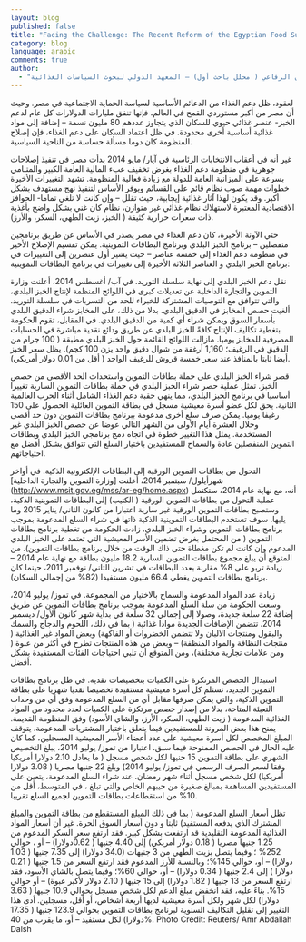 ```yaml
---
layout: blog
published: false
title: "Facing the Challenge: The Recent Reform of the Egyptian Food Subsidy System - arabic"
category: blog
language: arabic
comments: true
author: 
  - "أوليفيه آكر ( زميل باحث) ، جين فرنسوا ترين تان ( محلل باحث) وبريهان الرفاعي ( محلل باحث أول) – المعهد الدولي لبحوث السياسات الغذائية "
---
```


لعقود، ظل دعم الغذاء من الدعائم الأساسية لسياسة الحماية الاجتماعية في مصر. وحيث أن مصر من أكبر مستوردي القمح في العالم، فإنها تنفق مليارات الدولارات كل عام لدعم الخبز- عنصر غذائي حيوي للسكان الذي يتجاوز عددهم 80 مليون نسمة – إضافة إلى مواد غذائية أساسية أخرى محدودة. في ظل اعتماد السكان على دعم الغذاء، فإن إصلاح المنظومة كان دوما مسألة حساسة من الناحية السياسية. 
<!-- more -->

غير أنه في أعقاب الانتخابات الرئاسية في آيار/ مايو 2014  بدأت مصر في تنفيذ إصلاحات جوهرية في منظومة دعم الغذاء بغرض تخفيف عبء المالية العامة الكبير والمتنامي بسرعة على الميزانية العامة للدولة مع زيادة فعالية المنظومة. تشهد التغييرات الأخيرة خطوات مهمة صوب نظام قائم على القسائم ويوفر الأساس لتنفيذ نهج مستهدف بشكل أكبر. وقد يكون لهذا آثار غذائية إيجابية، حيث   تقلل – وإن كانت لا تلغي تماما- الحوافز الاقتصادية المعتبرة لاستهلاك نظام غذائي غير متوازن، نظام  كان غني بشكل واضح بأغذية ذات سعرات حرارية كثيفة ( الخبز، زيت الطهي، السكر، والأرز).  

حتي الآونة الأخيرة، كان دعم الغذاء في مصر يصدر في الأساس عن طريق برنامجين منفصلين – برنامج الخبز البلدي وبرنامج البطاقات التموينية. يمكن تقسيم الإصلاح الأخير في منظومة دعم الغذاء إلى خمسة عناصر – حيث يشير أول عنصرين إلى التغييرات في برنامج الخبز البلدي و العناصر الثلاثة الأخيرة إلى تغييرات في برنامج البطاقات التموينية: 

نقل دعم الخبز البلدي إلى نهاية سلسلة التوريد. في آب/ أغسطس 2014، أعلنت وزارة التموين والتجارة الداخلية عن تعديلات كبرى في اللوائح المنظمة لإنتاج الخبز البلدي، والتي تتوافق مع التوصيات المشتركة للخبراء للحد من التسربات في سلسلة التوريد. ألغيت حصص المخابز في الدقيق البلدي. بدلا من ذلك، على المخابز شراء الدقيق البلدي بأسعار السوق ويمكن شراء أي كمية من الدقيق البلدي. في المقابل، تقوم الحكومة بتغطية تكاليف الإنتاج كافةً للخبز البلدي عن طريق ودائع نقدية مباشرة في الحسابات المصرفية للمخابز يوميا. مازالت اللوائح القائمة حول الخبز البلدي مطبقة ( 100 جرام من الدقيق في الرغيف؛ 1,160 أرغفة من شوال دقيق واحد يزن 100 كجم). يظل سعر الخبز أيضا ثابتا بالمنافذ عند سعر خمسة قروش للرغيف الواحد ( أقل من 0.01 دولار أمريكي).

قصر شراء الخبز البلدي على حملة بطاقات التموين واستحداث الحد الأقصى من حصص الخبز. تمثل عملية حصر شراء الخبز البلدي في حملة بطاقات التموين السارية تغييرا أساسيا في برنامج الخبز البلدي، مما ينهي حقبة دعم الغذاء الشامل أثناء الحرب العالمية الثانية. يحق لكل عضو أسرة معيشية مسجل في بطاقة التموين العائلية الحصول على 150 رغيفا يوميا. يمكن صرف سلع أخرى مدعومة ببرنامج بطاقات التموين دون حد أقصى وخلال العشرة أيام الأولى من الشهر التالي عوضا عن حصص الخبز البلدي غير المستخدمة. يمثل هذا التغيير خطوة في اتجاه دمج برنامجي الخبز البلدي وبطاقات التموين المنفصلين عادة والسماح للمستفيدين باختيار السلع التي تتوافق بشكل أفضل مع احتياجاتهم. 

التحول من بطاقات التموين الورقية إلى البطاقات الإلكترونية الذكية. في أواخر شهرأيلول/ سبتمبر 2014، أعلنت [وزارة التموين         والتجارة الداخلية] (http://www.msit.gov.eg/mss/ar-eg/home.aspx) أنه، مع نهاية عام 2014، ستكتمل عملية التحول من بطاقات التموين الورقية ( الكتيب) إلى البطاقات التموينية الذكية، وستصبح بطاقات التموين الورقية غير سارية اعتبارا من كانون الثاني/ يناير 2015 وما يليها. سوف تستخدم البطاقات التموينية الذكية ذاتها في شراء السلع المدعومة بموجب برنامج بطاقات التموين وشراء الخبز البلدي. زادت الحكومة من تغطية برنامج بطاقات التموين  ( من المحتمل بغرض تضمين الأسر المعيشية التي تعتمد على الخبز البلدي المدعوم وإن كانت لم تكن مغطاة حتى ذاك الوقت من خلال برنامج بطاقات التموين). من المتوقع أن يبلغ مجموع بطاقات التموين السارية 18.2 مليون بطاقة مع نهاية عام 2014 – زيادة تربو على 8% مقارنة بعدد البطاقات في تشرين الثاني/ نوفمبر 2011، حينما كان برنامج بطاقات التموين يغطي 66.4 مليون مستفيدا (82% من إجمالي السكان). 

زيادة عدد المواد المدعومة والسماح بالاختيار من المجموعة. في تموز/ يوليو 2014، وسعت الحكومة من سلة السلع المدعومة بموجب برنامج بطاقات التموين عن طريق إضافة 22 سلعة جديدة، وصولا إلى إجمالي 32 سلعة في بداية شهر كانون الأول/ ديسمبر 2014. تتضمن الإضافات الجديدة موادا غذائية ( بما في ذلك، اللحوم والدجاج والسمك والبقول ومنتجات الالبان ولا تتضمن الخضروات أو الفاكهة) وبعض المواد غير الغذائية ( منتجات النظافة والمواد المنظفة) – وبعض من هذه المنتجات تطرح في أكثر من عبوة ( ومن علامات تجارية مختلفة)، ومن المتوقع أن تلبي احتياجات الفئات المستفيدة بشكل أفضل. 

استبدال الحصص المرتكزة على الكميات بتخصيصات نقدية. في ظل برنامج بطاقات التموين الجديد،  تستلم كل أسرة معيشية مستفيدة تخصيصا نقديا شهريا على بطاقة التموين الذكية، والتي يمكن صرفها مقابل أي من السلع المدعومة وفق أي من وحدات التعبئة المتاحة، بدلا من إصدار حصص مرتكزة على الكميات لعدد محدود من المواد الغذائية المدعومة ( زيت الطهي، السكر، الأرز، والشاي الأسود) وفق المنظومة القديمة.  يمنح هذا بعض المرونة للمستفيدين فيما يتعلق باختيار المشتريات المدعومة.  يتوقف المبلغ المخصص لكل أسرة معيشية على عدد أعضاء الأسر المعيشية المسجلين، كما كان عليه الحال في الحصص الممنوحة فيما سبق. اعتبارا من تموز/ يوليو 2014، يبلغ التخصيص الشهري على بطاقة التموين 15 جنيها لكل شخص مسجل ( ما يعادل 2.10 دولارا أمريكيا وفقا لسعر الصرف الرسمي في تموز/ يوليو 2014) وبلغ 22 جنيها مصريا ( 3.08 دولارا أمريكيا) لكل شخص مسجل أثناء شهر رمضان. عند شراء السلع المدعومة، يتعين على المستفيدين المساهمة بمبالغ صغيرة من جيبهم الخاص والتي تبلغ ، في المتوسط، أقل من 10% من استقطاعات بطاقات التموين لجميع السلع تقريبا.

تظل أسعار السلع المدعومة ( بما في ذلك المبلغ المستقطع من بطاقة التموين والمبلغ المشترك الذي يدفعه المستفيد) ثابتا و دون أسعار السوق الحرة. غير أن أسعار المواد الغذائية المدعومة التقليدية قد ارتفعت بشكل كبير. فقد ارتفع سعر السكر المدعوم من 1.25 جنيها مصريا ( 0.18 دولار أمريكي) إلى 4.40 جنيها (  0.62دولارا) – أو ، حوالي  252% ؛ وفيما يتصل بزيت الطهي من 3 جنيهات (34.0 دولارا) إلى 7.35 جنيها ( 1.03 دولارا) – أو، حوالي 145%؛ وبالنسبة للأرز المدعوم فقد ارتفع السعر من 1.5 جنيها ( 0.21 دولارا ) إلى 2.4 جنيها ( 0.34 دولارا) – أو، حوالي 60%؛ وفيما يتصل بالشاي الأسود، فقد ارتفع السعر من 13 جنيها ( 1.82 دولارا) إلى 15 جنيها ( 2.10 دولار لأكبر عبوة) – أو حوالي 15%. بناءً عليه، فقد انخفض مبلغ الدعم لكل شخص مسجل بحوالي 10.9 جنيها ( 3.63 دولارا) لكل شهر ولكل أسرة معيشية لديها أربعة أشخاص، أو أقل، مسجلين. أدى هذا التغيير إلى تقليل التكاليف السنوية لبرنامج بطاقات التموين بحوالي 123.9 جنيها ( 17.35 دولارا) لكل  مستفيد – أو، ما يقرب من 40%. 
 Photo Credit: Reuters/ Amr Abdallah Dalsh